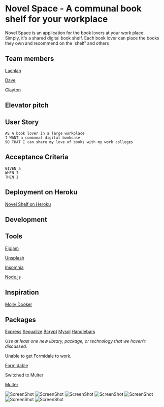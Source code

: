 # Novel Space - A communal book shelf for your workplace

Novel Space is an application for the book lovers at your work place. Simply, it's a shared digital book shelf. Each book lover can place the books they own and recommend on the 'shelf' and others 

## Team members

[Lachlan](https://github.com/lconnell1000)

[Dave](https://github.com/SEO-Web)

[Clayton](https://github.com/ClaytonMcIntosh)

## Elevator pitch



## User Story
```
AS A book lover in a large workplace
I WANT a communal digital bookcase
SO THAT I can share my love of books with my work colleges
```

## Acceptance Criteria
```
GIVEN a 
WHEN I 
THEN I 
```


## Deployment on Heroku

[Novel Shelf on Heroku](https://)

## Development


## Tools

[Figjam](https://www.figma.com/)

[Unsplash](https://unsplash.com/photos/IOzk8YKDhYg)

[Insomnia](https://insomnia.rest/)

[Node.js](https://nodejs.org/en/)

## Inspiration

[Molly Dooker](https://mollydookerwines.com.au/shop-wines/)


## Packages

[Express](http://expressjs.com/)
[Sequalize](https://sequelize.org/)
[Bcrypt](https://www.npmjs.com/package/bcrypt)
[Mysql](https://www.npmjs.com/package/mysql2)
[Handlebars](https://handlebarsjs.com/)


*Use at least one new library, package, or technology that we haven’t discussed.*


Unable to get Formidale to work.

[Formidable](https://www.npmjs.com/package/formidable)

Switched to Multer

[Multer](https://www.npmjs.com/package/multer)


![ScreenShot](./public/img/screenshot1.png)
![ScreenShot](./public/img/screenshot2.png)
![ScreenShot](./public/img/screenshot3.png)
![ScreenShot](./public/img/screenshot4.png)
![ScreenShot](./public/img/screenshot5.png)
![ScreenShot](./public/img/screenshot6.png)
![ScreenShot](./public/img/screenshot7.png)
